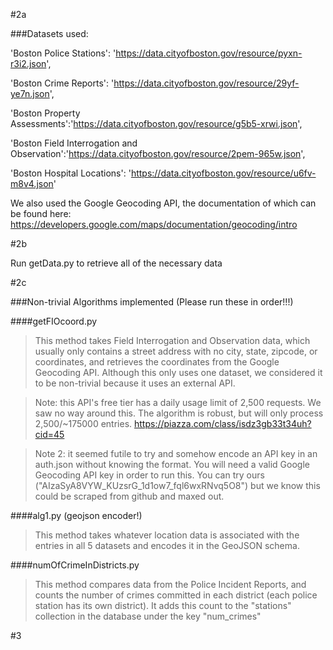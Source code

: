 #2a


###Datasets used:

'Boston Police Stations': 'https://data.cityofboston.gov/resource/pyxn-r3i2.json',

'Boston Crime Reports': 'https://data.cityofboston.gov/resource/29yf-ye7n.json',

'Boston Property Assessments':'https://data.cityofboston.gov/resource/g5b5-xrwi.json',

'Boston Field Interrogation and Observation':'https://data.cityofboston.gov/resource/2pem-965w.json',

'Boston Hospital Locations': 'https://data.cityofboston.gov/resource/u6fv-m8v4.json'

We also used the Google Geocoding API, the documentation of which can be found here: https://developers.google.com/maps/documentation/geocoding/intro

#2b

Run getData.py to retrieve all of the necessary data

#2c

###Non-trivial Algorithms implemented (Please run these in order!!!)

####getFIOcoord.py

>This method takes Field Interrogation and Observation data, which usually only contains a street address
with no city, state, zipcode, or coordinates, and retrieves the coordinates from the
Google Geocoding API. Although this only uses one dataset, we considered it to be 
non-trivial because it uses an external API.

>Note: this API's free tier has a daily usage limit of 2,500 requests. We saw no way around this. The algorithm is 
robust, but will only process 2,500/~175000 entries.
https://piazza.com/class/isdz3gb33t34uh?cid=45

>Note 2: it seemed futile to try and somehow encode an API key in an auth.json without knowing the format. You will need a valid Google Geocoding API key in order to run this. You can try ours ("AIzaSyA8VYW_KUzsrG_1d1ow7_fql6wxRNvq5O8") but we know this could be scraped from github and maxed out.

####alg1.py (geojson encoder!)

>This method takes whatever location data is associated with the entries in all 5 datasets
and encodes it in the GeoJSON schema.

####numOfCrimeInDistricts.py

>This method compares data from the Police Incident Reports, and counts the number of crimes committed in each
district (each police station has its own district). It adds this count to the "stations" collection in the database
under the key "num_crimes"

#3
